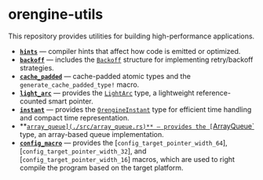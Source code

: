 # orengine-utils

This repository provides utilities for building high-performance applications.

- **[`hints`](./src/hints.rs)** — compiler hints that affect how code is emitted or optimized.
- **[`backoff`](./src/backoff.rs)** — includes the [`Backoff`](./src/backoff.rs) structure for 
   implementing retry/backoff strategies.
- **[`cache_padded`](./src/cache_padded.rs)** — cache-padded atomic types and the `generate_cache_padded_type!` macro.
- **[`light_arc`](./src/light_arc.rs)** — provides the [`LightArc`](./src/light_arc.rs) type, 
    a lightweight reference-counted smart pointer.
- **[`instant`](./src/instant.rs)** — provides the [`OrengineInstant`](./src/instant.rs) type for
    efficient time handling and compact time representation.  
- **[`array_queue](./src/array_queue.rs)** — provides the [`ArrayQueue`](./src/array_queue.rs) type, 
    an array-based queue implementation.
- **[`config_macro`](./src/config_macro.rs)** — provides the [`config_target_pointer_width_64`], 
    [`config_target_pointer_width_32`], and [`config_target_pointer_width_16`] macros, 
    which are used to right compile the program based on the target platform.

